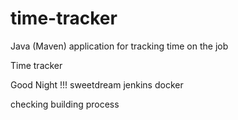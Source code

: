 # time-tracker
Java (Maven) application for tracking time on the job

Time tracker

Good Night !!!
sweetdream
jenkins docker

checking building process 
